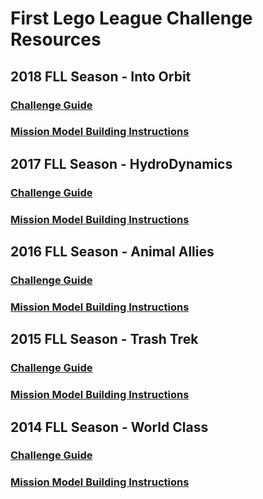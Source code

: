 # First Lego League Challenge Resources

## 2018 FLL Season - Into Orbit 
### [Challenge Guide](2018-guide.pdf) 
### [Mission Model Building Instructions](https://firstinspiresst01.blob.core.windows.net/fll/2019/mission-models/BuildInstructions-Nonverbal.zip)

## 2017 FLL Season - HydroDynamics
### [Challenge Guide](2017-guide.pdf)  
### [Mission Model Building Instructions](https://firstinspiresst01.blob.core.windows.net/fll-2017-build/NonVerbal.zip)

## 2016 FLL Season - Animal Allies
### [Challenge Guide](2016-guide.pdf)  
### [Mission Model Building Instructions](http://www.firstlegoleague.org/sites/default/files/animal-allies/mission-models/non-verbal/PDF%20Non%20Verbal%20%2813%20files%29.zip)

## 2015 FLL Season - Trash Trek
### [Challenge Guide](2015-guide.pdf)  
### [Mission Model Building Instructions](http://www.firstlegoleague.org/sites/default/files/trash-trek/trash-trek-mission-model-build.zip)

## 2014 FLL Season - World Class
### [Challenge Guide](2015-guide.pdf)  
### [Mission Model Building Instructions](http://www.firstlegoleague.org/sites/default/files/fll-world-class/fll-world-class-mission-models.zip)

